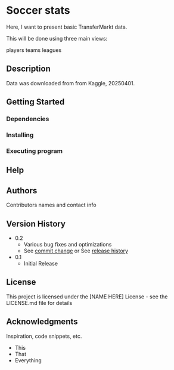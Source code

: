 # Soccer stats

Here, I want to present basic TransferMarkt data.

This will be done using three main views:

players
teams
leagues

## Description

Data was downloaded from from Kaggle, 20250401.


## Getting Started


### Dependencies


### Installing


### Executing program


## Help


## Authors

Contributors names and contact info


## Version History

* 0.2
    * Various bug fixes and optimizations
    * See [commit change]() or See [release history]()
* 0.1
    * Initial Release

## License

This project is licensed under the [NAME HERE] License - see the LICENSE.md file for details

## Acknowledgments

Inspiration, code snippets, etc.
* This
* That
* Everything
